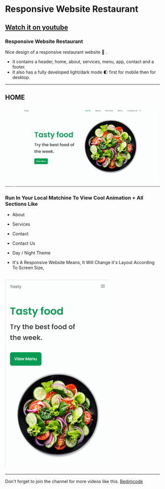 # Responsive Website Restaurant
## [Watch it on youtube](https://youtu.be/5RIFrZEjURA)
### Responsive Website Restaurant
Nice design of a responsive restaurant website 🥗 . 

- It contains a header, home, about, services, menu, app, contact and a footer. 
- It also has a fully developed light/dark mode 🌓 first for mobile then for desktop.

-----
## HOME
![Test Image 3](./assets/img/restro_website_img.png)

### Run In Your Local Matchine To View Cool Animation + All Sections Like 
- About
- Services
- Contact
- Contact Us
- Day / Night Theme

- It's A Responsive Website Means, It Will Change it's Layout According To Screen Size, 

![Test Image 3](./assets/img/restro_website_img_mob.png)
-----


-----
Don't forget to join the channel for more videos like this.
[Bedimcode](https://www.youtube.com/c/Bedimcode)
